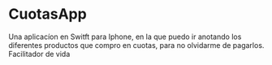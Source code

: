 # CuotasApp

Una aplicacíon en Switft para Iphone, en la que puedo ir anotando los diferentes productos que compro en cuotas, para no olvidarme de pagarlos. 
Facilitador de vida
